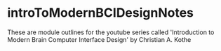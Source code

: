 # introToModernBCIDesignNotes
These are module outlines for the youtube series called 'Introduction to Modern Brain Computer Interface Design' by Christian A. Kothe
